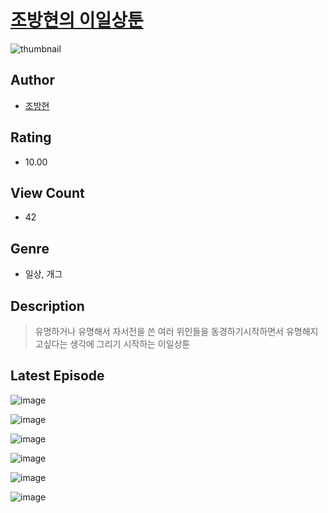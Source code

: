 # [조방현의 이일상툰](https://comic.naver.com/challenge/list?titleId=810376)
![thumbnail](https://image-comic.pstatic.net/user_contents_data/challenge_comic/2023/05/23/327454/upload_7365744071654334776_480x623.jpeg)

## Author
- [조방현](https://comic.naver.com/artistTitle?id=327454)

## Rating
- 10.00

## View Count
- 42

## Genre
- 일상, 개그

## Description
> 유명하거나 유명해서 자서전을 쓴 여러 위인들을 동경하기시작하면서 유명해지고싶다는 생각에 그리기 시작하는 이일상툰


## Latest Episode
![image](https://image-comic.pstatic.net/user_contents_data/challenge_comic/2023/05/23/327454/upload_3546363941799278692.jpeg)

![image](https://image-comic.pstatic.net/user_contents_data/challenge_comic/2023/05/23/327454/upload_4049411599799235382.jpeg)

![image](https://image-comic.pstatic.net/user_contents_data/challenge_comic/2023/05/23/327454/upload_7365749779715994417.jpeg)

![image](https://image-comic.pstatic.net/user_contents_data/challenge_comic/2023/05/23/327454/upload_7378697628708976482.jpeg)

![image](https://image-comic.pstatic.net/user_contents_data/challenge_comic/2023/05/23/327454/upload_3559304296798773858.jpeg)

![image](https://image-comic.pstatic.net/user_contents_data/challenge_comic/2023/05/23/327454/upload_3474868400150308401.jpeg)

